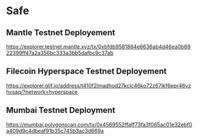 # Safe

## Mantle Testnet Deployement

https://explorer.testnet.mantle.xyz/tx/0xbfdb9581884e6636ab4d46ea0b6922399ff47a2a356bc333a3bb5dafbc9c37ab

## Filecoin Hyperspace Testnet Deployement

https://explorer.glif.io/address/t410f2lmadhod27kclc46ko72z67ikf6epr46vzhvsaq/?network=hyperspace

## Mumbai Testnet Deployment

https://mumbai.polygonscan.com/tx/0x4569552ffaff73fa3f065ac01e32ebf0a409d9c4dbeaf91b35c745b3ac3d669a
